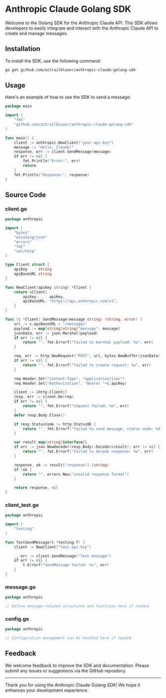 # Anthropic Claude Golang SDK

Welcome to the Golang SDK for the Anthropic Claude API. This SDK allows developers to easily integrate and interact with the Anthropic Claude API to create and manage messages.

## Installation

To install the SDK, use the following command:

```bash
go get github.com/aitrailblazer/anthropic-claude-golang-sdk
```

## Usage

Here's an example of how to use the SDK to send a message:

```go
package main

import (
    "fmt"
    "github.com/aitrailblazer/anthropic-claude-golang-sdk"
)

func main() {
    client := anthropic.NewClient("your-api-key")
    message := "Hello, Claude!"
    response, err := client.SendMessage(message)
    if err != nil {
        fmt.Println("Error:", err)
        return
    }
    fmt.Println("Response:", response)
}
```

## Source Code

### client.go

```go
package anthropic

import (
    "bytes"
    "encoding/json"
    "errors"
    "fmt"
    "net/http"
)

type Client struct {
    apiKey     string
    apiBaseURL string
}

func NewClient(apiKey string) *Client {
    return &Client{
        apiKey:     apiKey,
        apiBaseURL: "https://api.anthropic.com/v1",
    }
}

func (c *Client) SendMessage(message string) (string, error) {
    url := c.apiBaseURL + "/messages"
    payload := map[string]string{"message": message}
    jsonData, err := json.Marshal(payload)
    if err != nil {
        return "", fmt.Errorf("failed to marshal payload: %w", err)
    }

    req, err := http.NewRequest("POST", url, bytes.NewBuffer(jsonData))
    if err != nil {
        return "", fmt.Errorf("failed to create request: %w", err)
    }

    req.Header.Set("Content-Type", "application/json")
    req.Header.Set("Authorization", "Bearer "+c.apiKey)

    client := &http.Client{}
    resp, err := client.Do(req)
    if err != nil {
        return "", fmt.Errorf("request failed: %w", err)
    }
    defer resp.Body.Close()

    if resp.StatusCode != http.StatusOK {
        return "", fmt.Errorf("failed to send message, status code: %d", resp.StatusCode)
    }

    var result map[string]interface{}
    if err := json.NewDecoder(resp.Body).Decode(&result); err != nil {
        return "", fmt.Errorf("failed to decode response: %w", err)
    }

    response, ok := result["response"].(string)
    if !ok {
        return "", errors.New("invalid response format")
    }

    return response, nil
}
```

### client_test.go

```go
package anthropic

import (
    "testing"
)

func TestSendMessage(t *testing.T) {
    client := NewClient("test-api-key")

    _, err := client.SendMessage("Test message")
    if err != nil {
        t.Errorf("SendMessage failed: %v", err)
    }
}
```

### message.go

```go
package anthropic

// Define message-related structures and functions here if needed
```

### config.go

```go
package anthropic

// Configuration management can be handled here if needed
```

## Feedback

We welcome feedback to improve the SDK and documentation. Please submit any issues or suggestions via the GitHub repository.

---

Thank you for using the Anthropic Claude Golang SDK! We hope it enhances your development experience.
